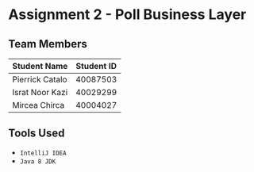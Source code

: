 # Assignment 2 -  Poll Business Layer

## Team Members

Student Name | Student ID
------------ | ----------
Pierrick Catalo | 40087503
Israt Noor Kazi | 40029299
Mircea Chirca | 40004027

## Tools Used
* `IntelliJ IDEA`
* `Java 8 JDK`

